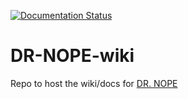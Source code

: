  [![Documentation Status](https://readthedocs.org/projects/dr-nope-docswiki/badge/?version=latest)](https://dr-nope-docswiki.readthedocs.io/en/latest/?badge=latest)
# DR-NOPE-wiki
Repo to host the wiki/docs for [DR. NOPE](https://github.com/house-of-balance/DR.-NOPE)
